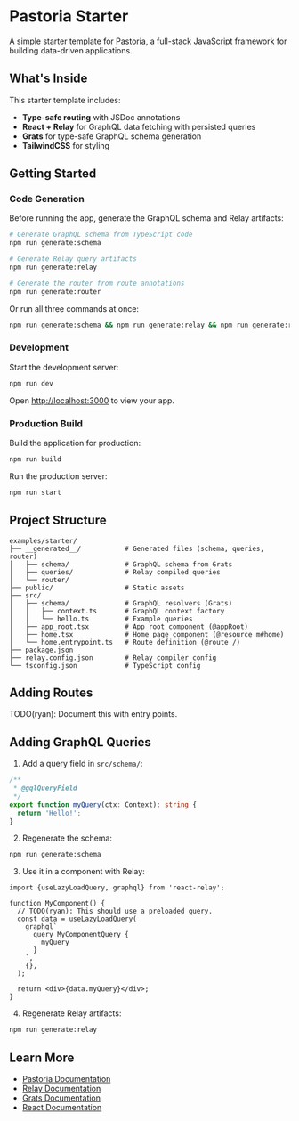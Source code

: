 # Pastoria Starter

A simple starter template for [Pastoria](https://pastoria.dev), a full-stack
JavaScript framework for building data-driven applications.

## What's Inside

This starter template includes:

- **Type-safe routing** with JSDoc annotations
- **React + Relay** for GraphQL data fetching with persisted queries
- **Grats** for type-safe GraphQL schema generation
- **TailwindCSS** for styling

## Getting Started

### Code Generation

Before running the app, generate the GraphQL schema and Relay artifacts:

```bash
# Generate GraphQL schema from TypeScript code
npm run generate:schema

# Generate Relay query artifacts
npm run generate:relay

# Generate the router from route annotations
npm run generate:router
```

Or run all three commands at once:

```bash
npm run generate:schema && npm run generate:relay && npm run generate:router
```

### Development

Start the development server:

```bash
npm run dev
```

Open [http://localhost:3000](http://localhost:3000) to view your app.

### Production Build

Build the application for production:

```bash
npm run build
```

Run the production server:

```bash
npm run start
```

## Project Structure

```
examples/starter/
├── __generated__/           # Generated files (schema, queries, router)
│   ├── schema/              # GraphQL schema from Grats
│   ├── queries/             # Relay compiled queries
│   └── router/
├── public/                  # Static assets
├── src/
│   ├── schema/              # GraphQL resolvers (Grats)
│   │   ├── context.ts       # GraphQL context factory
│   │   └── hello.ts         # Example queries
│   ├── app_root.tsx         # App root component (@appRoot)
│   ├── home.tsx             # Home page component (@resource m#home)
│   └── home.entrypoint.ts   # Route definition (@route /)
├── package.json
├── relay.config.json        # Relay compiler config
└── tsconfig.json            # TypeScript config
```

## Adding Routes

TODO(ryan): Document this with entry points.

## Adding GraphQL Queries

1. Add a query field in `src/schema/`:

```typescript
/**
 * @gqlQueryField
 */
export function myQuery(ctx: Context): string {
  return 'Hello!';
}
```

2. Regenerate the schema:

```bash
npm run generate:schema
```

3. Use it in a component with Relay:

```tsx
import {useLazyLoadQuery, graphql} from 'react-relay';

function MyComponent() {
  // TODO(ryan): This should use a preloaded query.
  const data = useLazyLoadQuery(
    graphql`
      query MyComponentQuery {
        myQuery
      }
    `,
    {},
  );

  return <div>{data.myQuery}</div>;
}
```

4. Regenerate Relay artifacts:

```bash
npm run generate:relay
```

## Learn More

- [Pastoria Documentation](https://pastoria.dev)
- [Relay Documentation](https://relay.dev)
- [Grats Documentation](https://grats.capt.dev)
- [React Documentation](https://react.dev)
